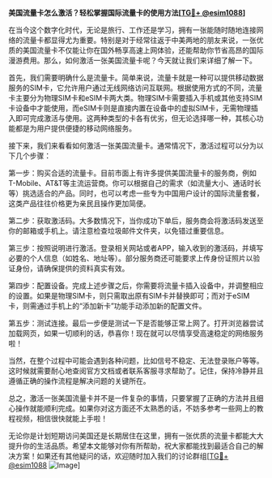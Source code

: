 **美国流量卡怎么激活？轻松掌握国际流量卡的使用方法[[TG💪+ @esim1088](https://t.me/s/esim1088)]**

在当今这个数字化时代，无论是旅行、工作还是学习，拥有一张能随时随地连接网络的流量卡都显得尤为重要。特别是对于经常往返于中美两地的朋友来说，一张优质的美国流量卡不仅能让你在国外畅享高速上网体验，还能帮助你节省高昂的国际漫游费用。那么，如何激活一张美国流量卡呢？今天就让我们来详细了解一下。

首先，我们需要明确什么是流量卡。简单来说，流量卡就是一种可以提供移动数据服务的SIM卡，它允许用户通过无线网络访问互联网。根据使用方式的不同，流量卡主要分为物理SIM卡和eSIM卡两大类。物理SIM卡需要插入手机或其他支持SIM卡设备中才能使用，而eSIM卡则是直接内置在设备中的虚拟SIM卡，无需物理插入即可完成激活与使用。这两种类型的卡各有优劣，但无论选择哪一种，其核心功能都是为用户提供便捷的移动网络服务。

接下来，我们来看看如何激活一张美国流量卡。通常情况下，激活过程可以分为以下几个步骤：

第一步：购买合适的流量卡。目前市面上有许多提供美国流量卡的服务商，例如T-Mobile、AT&T等主流运营商。你可以根据自己的需求（如流量大小、通话时长等）挑选适合的产品。同时，也可以考虑一些专为中国用户设计的国际流量套餐，这类产品往往价格更为亲民且操作更加简便。

第二步：获取激活码。大多数情况下，当你成功下单后，服务商会将激活码发送至你的邮箱或手机上。请注意检查垃圾邮件文件夹，以免错过重要信息。

第三步：按照说明进行激活。登录相关网站或者APP，输入收到的激活码，并填写必要的个人信息（如姓名、地址等）。部分服务商还可能要求上传身份证照片以验证身份，请确保提供的资料真实有效。

第四步：配置设备。完成上述步骤之后，你需要将流量卡插入设备中，并调整相应的设置。如果是物理SIM卡，则只需取出原有SIM卡并替换即可；而对于eSIM卡，则需通过手机上的“添加新卡”功能手动添加新的配置文件。

第五步：测试连接。最后一步便是测试一下是否能够正常上网了。打开浏览器尝试加载网页，如果一切顺利的话，恭喜你！现在就可以尽情享受高速稳定的网络服务啦！

当然，在整个过程中可能会遇到各种问题，比如信号不稳定、无法登录账户等等。这时候就需要耐心地查阅官方文档或者联系客服寻求帮助了。记住，保持冷静并且遵循正确的操作流程是解决问题的关键所在。

总之，激活一张美国流量卡并不是一件复杂的事情，只要掌握了正确的方法并且细心操作就能顺利完成。如果你对这方面还不太熟悉的话，不妨多参考一些网上的教程视频，相信很快就能上手啦！

无论你是计划短期访问美国还是长期居住在这里，拥有一张优质的流量卡都能大大提升你的生活品质。希望本文能够对你有所帮助，祝大家都能找到最适合自己的解决方案！如果还有其他疑问的话，欢迎随时加入我们的讨论群组[[TG💪+ @esim1088](https://t.me/s/esim1088) ![Image](https://i.postimg.cc/4NQfJmqS/Snipaste-2025-05-13-00-14-12.png)]